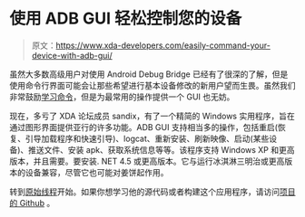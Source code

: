 # 使用 ADB GUI 轻松控制您的设备

> 原文：<https://www.xda-developers.com/easily-command-your-device-with-adb-gui/>

虽然大多数高级用户对使用 Android Debug Bridge 已经有了很深的了解，但是使用命令行界面可能会让那些希望进行基本设备修改的新用户望而生畏。虽然我们非常鼓励[学习命令](http://www.xda-developers.com/android/adb-and-fastboot-quick-start-guide/ "ADB and Fastboot Quick Start Guide")，但是为最常用的操作提供一个 GUI 也无妨。

现在，多亏了 XDA 论坛成员 sandix，有了一个精简的 Windows 实用程序，旨在通过图形界面提供亚行的许多功能。ADB GUI 支持相当多的操作，包括重启(恢复、引导加载程序和快速引导)、logcat、重新安装、刷新映像、启动(某些设备)、推送文件、安装 apk、获取系统信息等等。该程序支持 Windows XP 和更高版本，并且需要。要安装. NET 4.5 或更高版本。它与运行冰淇淋三明治或更高版本的设备兼容，尽管它也可能对姜饼起作用。

转到[原始线程](http://forum.xda-developers.com/showthread.php?t=2237530)开始。如果你想学习他的源代码或者构建这个应用程序，请访问[项目的 Github](https://github.com/mitchellurgero/ADBGUIV3) 。
